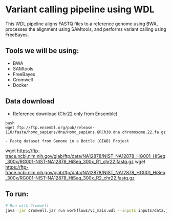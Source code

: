 # Variant calling pipeline using WDL

This WDL pipeline aligns FASTQ files to a reference genome using BWA, processes the alignment using SAMtools, and performs variant calling using FreeBayes.

## Tools we will be using:
- BWA
- SAMtools
- FreeBayes
- Cromwell
- Docker

## Data download
- Reference download (Chr22 only from Ensemble)
```
bash
wget ftp://ftp.ensembl.org/pub/release-110/fasta/homo_sapiens/dna/Homo_sapiens.GRCh38.dna.chromosome.22.fa.gz

- Fastq dataset from Genome in a Bottle (GIAB) Project

```
wget https://ftp-trace.ncbi.nlm.nih.gov/giab/ftp/data/NA12878/NIST_NA12878_HG001_HiSeq_300x/RG001-NIST-NA12878_HiSeq_300x_R1_chr22.fastq.gz
wget https://ftp-trace.ncbi.nlm.nih.gov/giab/ftp/data/NA12878/NIST_NA12878_HG001_HiSeq_300x/RG001-NIST-NA12878_HiSeq_300x_R2_chr22.fastq.gz

## To run:
```bash
# Run with Cromwell
java -jar cromwell.jar run workflows/vc_main.wdl --inputs inputs/data.json
